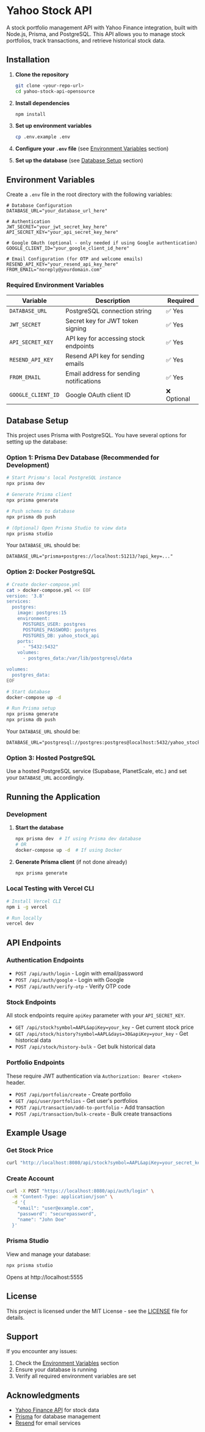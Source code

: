 # Yahoo Stock API

A stock portfolio management API with Yahoo Finance integration, built with Node.js, Prisma, and PostgreSQL. This API allows you to manage stock portfolios, track transactions, and retrieve historical stock data.

## Installation

1. **Clone the repository**
   ```bash
   git clone <your-repo-url>
   cd yahoo-stock-api-opensource
   ```

2. **Install dependencies**
   ```bash
   npm install
   ```

3. **Set up environment variables**
   ```bash
   cp .env.example .env
   ```

4. **Configure your `.env` file** (see [Environment Variables](#environment-variables) section)

5. **Set up the database** (see [Database Setup](#database-setup) section)

## Environment Variables

Create a `.env` file in the root directory with the following variables:

```env
# Database Configuration
DATABASE_URL="your_database_url_here"

# Authentication
JWT_SECRET="your_jwt_secret_key_here"
API_SECRET_KEY="your_api_secret_key_here"

# Google OAuth (optional - only needed if using Google authentication)
GOOGLE_CLIENT_ID="your_google_client_id_here"

# Email Configuration (for OTP and welcome emails)
RESEND_API_KEY="your_resend_api_key_here"
FROM_EMAIL="noreply@yourdomain.com"
```

### Required Environment Variables

| Variable | Description | Required |
|----------|-------------|----------|
| `DATABASE_URL` | PostgreSQL connection string | ✅ Yes |
| `JWT_SECRET` | Secret key for JWT token signing | ✅ Yes |
| `API_SECRET_KEY` | API key for accessing stock endpoints | ✅ Yes |
| `RESEND_API_KEY` | Resend API key for sending emails | ✅ Yes |
| `FROM_EMAIL` | Email address for sending notifications | ✅ Yes |
| `GOOGLE_CLIENT_ID` | Google OAuth client ID | ❌ Optional |

## Database Setup

This project uses Prisma with PostgreSQL. You have several options for setting up the database:

### Option 1: Prisma Dev Database (Recommended for Development)

```bash
# Start Prisma's local PostgreSQL instance
npx prisma dev

# Generate Prisma client
npx prisma generate

# Push schema to database
npx prisma db push

# (Optional) Open Prisma Studio to view data
npx prisma studio
```

Your `DATABASE_URL` should be:
```env
DATABASE_URL="prisma+postgres://localhost:51213/?api_key=..."
```

### Option 2: Docker PostgreSQL

```bash
# Create docker-compose.yml
cat > docker-compose.yml << EOF
version: '3.8'
services:
  postgres:
    image: postgres:15
    environment:
      POSTGRES_USER: postgres
      POSTGRES_PASSWORD: postgres
      POSTGRES_DB: yahoo_stock_api
    ports:
      - "5432:5432"
    volumes:
      - postgres_data:/var/lib/postgresql/data

volumes:
  postgres_data:
EOF

# Start database
docker-compose up -d

# Run Prisma setup
npx prisma generate
npx prisma db push
```

Your `DATABASE_URL` should be:
```env
DATABASE_URL="postgresql://postgres:postgres@localhost:5432/yahoo_stock_api"
```

### Option 3: Hosted PostgreSQL

Use a hosted PostgreSQL service (Supabase, PlanetScale, etc.) and set your `DATABASE_URL` accordingly.

## Running the Application

### Development

1. **Start the database**
   ```bash
   npx prisma dev  # If using Prisma dev database
   # OR
   docker-compose up -d  # If using Docker
   ```

2. **Generate Prisma client** (if not done already)
   ```bash
   npx prisma generate
   ```
### Local Testing with Vercel CLI

```bash
# Install Vercel CLI
npm i -g vercel

# Run locally
vercel dev
```

## API Endpoints

### Authentication Endpoints

- `POST /api/auth/login` - Login with email/password
- `POST /api/auth/google` - Login with Google
- `POST /api/auth/verify-otp` - Verify OTP code

### Stock Endpoints

All stock endpoints require `apiKey` parameter with your `API_SECRET_KEY`.

- `GET /api/stock?symbol=AAPL&apiKey=your_key` - Get current stock price
- `GET /api/stock/history?symbol=AAPL&days=30&apiKey=your_key` - Get historical data
- `POST /api/stock/history-bulk` - Get bulk historical data

### Portfolio Endpoints

These require JWT authentication via `Authorization: Bearer <token>` header.

- `POST /api/portfolio/create` - Create portfolio
- `GET /api/user/portfolios` - Get user's portfolios
- `POST /api/transaction/add-to-portfolio` - Add transaction
- `POST /api/transaction/bulk-create` - Bulk create transactions

## Example Usage

### Get Stock Price

```bash
curl "http://localhost:8080/api/stock?symbol=AAPL&apiKey=your_secret_key"
```

### Create Account

```bash
curl -X POST "https://localhost:8080/api/auth/login" \
  -H "Content-Type: application/json" \
  -d '{
    "email": "user@example.com",
    "password": "securepassword",
    "name": "John Doe"
  }'
```

### Prisma Studio

View and manage your database:
```bash
npx prisma studio
```
Opens at http://localhost:5555

## License

This project is licensed under the MIT License - see the [LICENSE](LICENSE) file for details.

## Support

If you encounter any issues:

1. Check the [Environment Variables](#environment-variables) section
2. Ensure your database is running
3. Verify all required environment variables are set

## Acknowledgments

- [Yahoo Finance API](https://github.com/gadicc/node-yahoo-finance2) for stock data
- [Prisma](https://prisma.io/) for database management
- [Resend](https://resend.com/) for email services